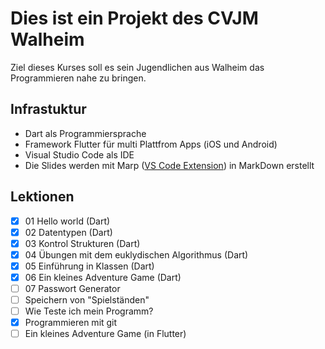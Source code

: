 # Dies ist ein Projekt des CVJM Walheim
Ziel dieses Kurses soll es sein Jugendlichen aus Walheim das Programmieren nahe zu bringen. 

## Infrastuktur
* Dart als Programmiersprache 
* Framework Flutter für multi Plattfrom Apps (iOS und Android)
* Visual Studio Code als IDE
* Die Slides werden mit Marp ([VS Code Extension](https://marketplace.visualstudio.com/items?itemName=marp-team.marp-vscode)) in MarkDown erstellt

## Lektionen
 * [x] 01 Hello world (Dart)
 * [x] 02 Datentypen (Dart)
 * [x] 03 Kontrol Strukturen (Dart)
 * [x] 04 Übungen mit dem euklydischen Algorithmus (Dart)
 * [x] 05 Einführung in Klassen (Dart)
 * [x] 06 Ein kleines Adventure Game (Dart)
 * [ ] 07 Passwort Generator
 * [ ] Speichern von "Spielständen"
 * [ ] Wie Teste ich mein Programm?
 * [x] Programmieren mit git
 * [ ] Ein kleines Adventure Game (in Flutter)